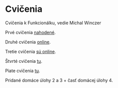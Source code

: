 ﻿# Cvičenia
Cvičenia k Funkcionálku, vedie Michal Winczer

Prvé cvičenia [nahodené](CV01/).

Druhé cvičenia [online](CV02/).

Tretie cvičenia [sú online](CV03/).

Štvrté cvičenia [tu](CV04/).

Piate cvičenia [tu](CV05/).

Pridané domáce úlohy 2 a 3 + časť domácej úlohy 4.
